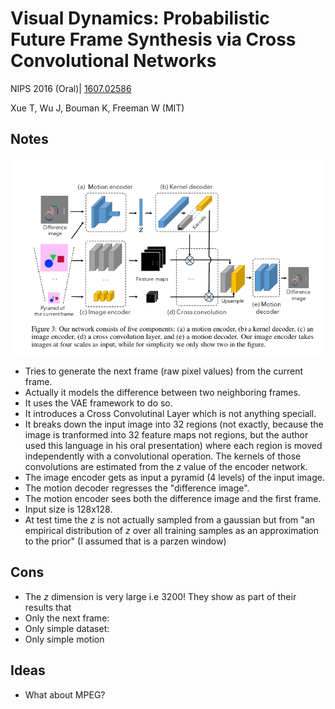# Visual Dynamics: Probabilistic Future Frame Synthesis via Cross Convolutional Networks

NIPS 2016 (Oral)| [1607.02586](https://arxiv.org/abs/1607.02586)

Xue T, Wu J, Bouman K, Freeman W (MIT)

## Notes

![Figure 1 of the paper](vd-fig1.png)

* Tries to generate the next frame (raw pixel values) from the current frame.
* Actually it models the difference between two neighboring frames.
* It uses the VAE framework to do so.
* It introduces a Cross Convolutinal Layer which is not anything speciall.
* It breaks down the input image into 32 regions (not exactly, because the image is tranformed into 32 feature maps not regions, but the author used this language in his oral presentation) where each region is moved independently with a convolutional operation. The kernels of those convolutions are estimated from the _z_ value of the encoder network.
* The image encoder gets as input a pyramid (4 levels) of the input image.
* The motion decoder regresses the "difference image".
* The motion encoder sees both the difference image and the first frame.
* Input size is 128x128.
* At test time the _z_ is not actually sampled from a gaussian but from "an empirical distribution of _z_ over all training samples as an approximation to the prior" (I assumed that is a parzen window)


## Cons

* The _z_ dimension is very large i.e 3200! They show as part of their results that
* Only the next frame:
* Only simple dataset:
* Only simple motion

## Ideas

* What about MPEG?
